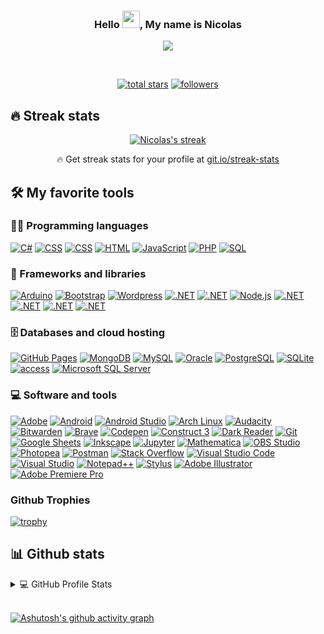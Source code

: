 


<h3 align="center">
 Hello <img src = "https://user-images.githubusercontent.com/1303154/88677602-1635ba80-d120-11ea-84d8-d263ba5fc3c0.gif" width = "28" atl ="hi">, My name is Nicolas
</h3>


<!-- Typing SVG by Nicolas-Cabrera-Rodriguez - https://github.com/Nicolas-Cabrera-Rodriguez/readme-typing-svg -->
<p align="center">
  <a href="https://github.com/Nicolas-Cabrera-Rodriguez/readme-typing-svg"><img src="https://readme-typing-svg.herokuapp.com?color=00F733&lines=SERIOUS+AND+RESPONSIBLE+PROGRAMMER;PROFESSIONAL+DEVELOPER;INFINITY+OF+IDEAS;PROGRAMMING+ENTHUSIASTIC;COUNTLESS+PROJECTS;TRADEMARK+ENTHUSIASTIC;SEVERAL+PROJECTS+COMPLETED+"></a>
</p>

<br>

<p align="center">
  <a href="https://github.com/Nicolas-Cabrera-Rodriguez?tab=repositories&sort=stargazers">
    <img alt="total stars" title="Total stars on GitHub" src="https://custom-icon-badges.herokuapp.com/badge/dynamic/json?logo=star&color=55960c&labelColor=488207&label=Stars&style=for-the-badge&query=%24.stars&url=https://api.github-star-counter.workers.dev/user/Nicolas-Cabrera-Rodriguez"/></a>
  <a href="https://github.com/Nicolas-Cabrera-Rodriguez?tab=followers">
    <img alt="followers" title="Follow me on Github" src="https://custom-icon-badges.herokuapp.com/github/followers/Nicolas-Cabrera-Rodriguez?color=236ad3&labelColor=1155ba&style=for-the-badge&logo=person-add&label=Follow&logoColor=white"/></a>
</p>




## 🔥 Streak stats

<!-- GitHub Readme Streak Stats - https://github.com/Nicolas-Cabrera-Rodriguez/github-readme-streak-stats -->

<p align="center">
  <a href="https://github.com/Nicolas-Cabrera-Rodriguez/github-readme-streak-stats">
    <img title="🔥 Get streak stats for your profile at git.io/streak-stats" alt="Nicolas's streak" src="https://github-readme-streak-stats.herokuapp.com?user=Nicolas-Cabrera-Rodriguez&theme=monokai-metallian&hide_border=true&date_format=M%20j%5B%2C%20Y%5D&currStreakLabel=00F733&sideLabels=00F733"/>
  </a>
  <p align="center">🔥 Get streak stats for your profile at <a href="https://git.io/streak-stats">git.io/streak-stats</a></p>
</p>



## 🛠️ My favorite tools

### 👨‍💻 Programming languages

<p>
    <a href="https://github.com/search?q=user%3ANicolas-Cabrera-Rodriguez+language%3Acsharp"><img alt="C#" src="https://custom-icon-badges.herokuapp.com/badge/C%23-68217A.svg?logo=cs2&logoColor=white"></a>
    <a href="https://github.com/search?q=user%3ANicolas-Cabrera-Rodriguez+language%3Acss"><img alt="CSS" src="https://img.shields.io/badge/CSS-1572B6.svg?logo=css3&logoColor=white"></a>
    <a href="https://github.com/search?q=user%3ANicolas-Cabrera-Rodriguez+language%3Acss"><img alt="CSS" src="https://img.shields.io/badge/SCSS-CC6699.svg?logo=Sass&logoColor=white"></a>
    <a href="https://github.com/search?q=user%3ANicolas-Cabrera-Rodriguez+language%3Ahtml"><img alt="HTML" src="https://img.shields.io/badge/HTML-E34F26.svg?logo=html5&logoColor=white"></a>
    <a href="https://github.com/search?q=user%3ANicolas-Cabrera-Rodriguez+language%3Ajavascript"><img alt="JavaScript" src="https://img.shields.io/badge/JavaScript-F7DF1E.svg?logo=javascript&logoColor=black"></a>
    <a href="https://github.com/search?q=user%3ANicolas-Cabrera-Rodriguez+language%3Aphp"><img alt="PHP" src="https://img.shields.io/badge/PHP-777BB4.svg?logo=php&logoColor=white"></a>
    <a href="https://github.com/search?q=user%3ANicolas-Cabrera-Rodriguez+language%3Asql"><img alt="SQL" src="https://custom-icon-badges.herokuapp.com/badge/SQL-025E8C.svg?logo=database&logoColor=white"></a>
</p>


### 🧰 Frameworks and libraries

<p>
    <a href="#"><img alt="Arduino" src="https://img.shields.io/badge/-Arduino-00979D?logo=Arduino&logoColor=white"></a>
    <a href="#"><img alt="Bootstrap" src="https://img.shields.io/badge/Bootstrap-7952B3.svg?logo=bootstrap&logoColor=white"></a>
    <a href="#"><img alt="Wordpress" src="https://img.shields.io/badge/Wordpress-21759B?logo=wordpress&logoColor=white"></a>
    <a href="#"><img alt=".NET" src="https://img.shields.io/badge/.NET-512BD4?logo=dotnet&logoColor=white"></a>
    <a href="#"><img alt=".NET" src="https://img.shields.io/badge/Apache-D22128?logo=Apache&logoColor=white"></a>
    <a href="https://github.com/search?q=user%3ANicolas-Cabrera-Rodriguez+language%3Ajavascript"><img alt="Node.js" src="https://img.shields.io/badge/Node.js-43853D.svg?logo=node.js&logoColor=white"></a>
    <a href="#"><img alt=".NET" src="https://img.shields.io/badge/Nginx-009639?logo=nginx&logoColor=white"></a>
    <a href="#"><img alt=".NET" src="https://img.shields.io/badge/NuGet-004880?logo=nuget&logoColor=white"></a>
    <a href="#"><img alt=".NET" src="https://img.shields.io/badge/Unity-100000?logo=unity&logoColor=white"></a>
    <a href="#"><img alt=".NET" src="https://img.shields.io/badge/Xampp-F37623?logo=xampp&logoColor=white"></a>
    
     	
</p>

### 🗄️ Databases and cloud hosting

<p>
    <a href="#"><img alt="GitHub Pages" src="https://img.shields.io/badge/GitHub%20Pages-327FC7.svg?logo=github&logoColor=white"></a>
    <a href="#"><img alt="MongoDB" src ="https://img.shields.io/badge/MongoDB-4ea94b.svg?logo=mongodb&logoColor=white"></a>
    <a href="#"><img alt="MySQL" src="https://img.shields.io/badge/MySQL-00f.svg?logo=mysql&logoColor=white"></a>
    <a href="#"><img alt="Oracle" src ="https://img.shields.io/badge/Oracle-F00000.svg?logo=oracle&logoColor=white"></a>
    <a href="#"><img alt="PostgreSQL" src ="https://img.shields.io/badge/PostgreSQL-316192.svg?logo=postgresql&logoColor=white"></a>
    <a href="#"><img alt="SQLite" src ="https://img.shields.io/badge/SQLite-07405e.svg?logo=sqlite&logoColor=white"></a>
    <a href="#"><img alt="access" src ="https://img.shields.io/badge/Access-A4373A.svg?logo=microsoftaccess&logoColor=white"></a>
    <a href="#"><img alt="Microsoft SQL Server" src ="https://img.shields.io/badge/Microsoft SQL Server-CC2927.svg?logo=microsoftsqlserver&logoColor=white"></a>
</p>

### 💻 Software and tools

<p>
    <a href="#"><img alt="Adobe" src="https://img.shields.io/badge/Adobe-FF0000.svg?logo=adobe&logoColor=white"></a>
    <a href="#"><img alt="Android" src="https://img.shields.io/badge/Android-3DDC84?logo=android&logoColor=white"></a>
    <a href="#"><img alt="Android Studio" src="https://img.shields.io/badge/Android%20Studio-008678.svg?logo=android-studio&logoColor=white"></a>
    <a href="#"><img alt="Arch Linux" src="https://img.shields.io/badge/Arch%20Linux-1793D1.svg?logo=arch-linux&logoColor=white"></a>
    <a href="#"><img alt="Audacity" src="https://img.shields.io/badge/-Audacity-0000CC?logo=audacity&logoColor=white"></a>
    <a href="#"><img alt="Bitwarden" src="https://img.shields.io/badge/-Bitwarden-175DDC?logo=bitwarden&logoColor=white"></a>
    <a href="#"><img alt="Brave" src="https://img.shields.io/badge/-Brave-FB542B?logo=brave&logoColor=white"></a>
    <a href="#"><img alt="Codepen" src="https://img.shields.io/badge/Codepen-000000.svg?logo=codepen&logoColor=white"></a>
    <a href="#"><img alt="Construct 3" src="https://img.shields.io/badge/Construct%203-00b56a.svg?logo=construct-3&logoColor=white"></a>
    <a href="#"><img alt="Dark Reader" src="https://img.shields.io/badge/-Dark%20Reader-141E24?logo=dark-reader&logoColor=white"></a>
    <a href="#"><img alt="Git" src="https://img.shields.io/badge/Git-F05033.svg?logo=git&logoColor=white"></a>
    <a href="#"><img alt="Google Sheets" src="https://img.shields.io/badge/Google%20Sheets-34A853.svg?logo=google%20sheets&logoColor=white"></a>
    <a href="#"><img alt="Inkscape" src="https://img.shields.io/badge/Inkscape-000000?logo=Inkscape&logoColor=white"></a>
    <a href="#"><img alt="Jupyter" src="https://img.shields.io/badge/Jupyter-F37626.svg?logo=Jupyter&logoColor=white"></a>
    <a href="#"><img alt="Mathematica" src="https://img.shields.io/badge/Mathematica-DD1100.svg?logo=wolfram-mathematica&logoColor=white"></a>
    <a href="#"><img alt="OBS Studio" src="https://img.shields.io/badge/-OBS%20Studio-302E31?logo=obs-studio&logoColor=white"></a>
    <a href="#"><img alt="Photopea" src="https://img.shields.io/badge/Photopea-18A497?logo=photopea&logoColor=white"></a>
    <a href="#"><img alt="Postman" src="https://img.shields.io/badge/Postman-FF6C37?logo=postman&logoColor=white"></a>
    <a href="#"><img alt="Stack Overflow" src="https://img.shields.io/badge/-Stack%20Overflow-FE7A16?logo=stack-overflow&logoColor=white"></a>
    <a href="#"><img alt="Visual Studio Code" src="https://img.shields.io/badge/Visual%20Studio%20Code-0078d7.svg?logo=visual-studio-code&logoColor=white"></a>
    <a href="#"><img alt="Visual Studio" src="https://img.shields.io/badge/Visual%20Studio-7952B3.svg?logo=visual-studio&logoColor=white"></a>
    <a href="#"><img alt="Notepad++" src="https://img.shields.io/badge/Notepad++-90E59A.svg?logo=notepadplusplus&logoColor=black"></a>
    <a href="#"><img alt="Stylus" src="https://img.shields.io/badge/Stylus-333333.svg?logo=Stylus&logoColor=white"></a>
    <a href="#"><img alt="Adobe Illustrator" src="https://img.shields.io/badge/Adobe Illustrator-FF9A00.svg?logo=Adobe Illustrator&logoColor=black"></a>
    <a href="#"><img alt="Adobe Premiere Pro" src="https://img.shields.io/badge/Adobe Premiere Pro-9999FF.svg?logo=Adobe Premiere Pro&logoColor=white"></a>
</p>



### Github Trophies
[![trophy](https://github-profile-trophy.vercel.app/?username=Nicolas-Cabrera-Rodriguez)](https://github.com/ryo-ma/github-profile-trophy)


## 📊 Github stats

<!-- https://github.com/anuraghazra/github-readme-stats -->
<details> 
  <summary>💻 GitHub Profile Stats</summary>
  <br/>
    <a href="https://github.com/anuraghazra/github-readme-stats"><img alt="Nicolas-Cabrera-Rodriguez's Github Stats" src="https://DenverCoder1-github-readme-stats.vercel.app/api/?username=Nicolas-Cabrera-Rodriguez&show_icons=true&count_private=true&theme=react&hide_border=true&bg_color=1F222E&title_color=00F733FF&icon_color=F8D866" height="192px"/></a>
  <a href="https://github.com/anuraghazra/github-readme-stats"><img alt="Nicolas-Cabrera-Rodriguez's Top Languages" src="https://github-readme-stats.vercel.app/api/top-langs/?username=Nicolas-Cabrera-Rodriguez&langs_count=8&layout=compact&theme=react&hide_border=true&bg_color=1F222E&title_color=00F733FF&icon_color=F8D866&hide=Jupyter%20Notebook" height="192px"/></a>
  <br/>
  <b>Note:</b> Top languages is only a metric of the languages my public code consists of and doesn't reflect experience or skill level.
</details>
<br>
<!-- https://github.com/ashutosh00710/github-readme-activity-graph -->


[![Ashutosh's github activity graph](https://github-readme-activity-graph.vercel.app/graph?username=Nicolas-Cabrera-Rodriguez&theme=react&custom_title=This%20is%20a%20title&hide_border=true)](https://github.com/ashutosh00710/github-readme-activity-graph)
